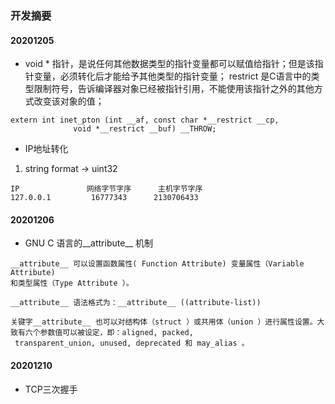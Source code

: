 ### 开发摘要
#### 20201205 
- void * 指针，是说任何其他数据类型的指针变量都可以赋值给指针；但是该指针变量，必须转化后才能给予其他类型的指针变量；
restrict 是C语言中的类型限制符号，告诉编译器对象已经被指针引用，不能使用该指针之外的其他方式改变该对象的值；

```$xslt
extern int inet_pton (int __af, const char *__restrict __cp,
		      void *__restrict __buf) __THROW;
```
- IP地址转化
1. string format -> uint32

```$xslt
IP               网络字节字序      主机字节字序
127.0.0.1         16777343      2130706433
```
#### 20201206
- GNU C 语言的__attribute__ 机制
```
__attribute__ 可以设置函数属性( Function Attribute) 变量属性（Variable Attribute)
和类型属性（Type Attribute ）。

__attribute__ 语法格式为：__attribute__ ((attribute-list))

关键字__attribute__ 也可以对结构体（struct ）或共用体（union ）进行属性设置。大致有六个参数值可以被设定，即：aligned, packed,
 transparent_union, unused, deprecated 和 may_alias 。

```

#### 20201210
- TCP三次握手